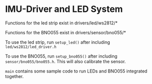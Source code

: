# IMU-Driver and LED System

Functions for the led strip exist in drivers/led/ws2812/*

Functions for the BNO055 exist in drivers/sensor/bno055/*

To use the led strip, run `setup_led()` after including `led/ws2812/led_driver.h`

To use the BNO055, run `setup_bno055()` after including `sensor/bno055/bno055.h`. This will also calibrate the sensor. 

`main` contains some sample code to run LEDs and BNO055 integrated together.
